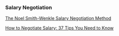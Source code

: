 ### Salary Negotiation

[The Noel Smith-Wenkle Salary Negotiation Method](http://infohost.nmt.edu/~shipman/org/noel.html)

[How to Negotiate Salary: 37 Tips You Need to Know](https://www.themuse.com/advice/how-to-negotiate-salary-37-tips-you-need-to-know)

